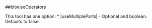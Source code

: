 ##bitwiseOperators

This tool has one option:
    * |useMultipleParts| - Optional and boolean. Defaults to false.